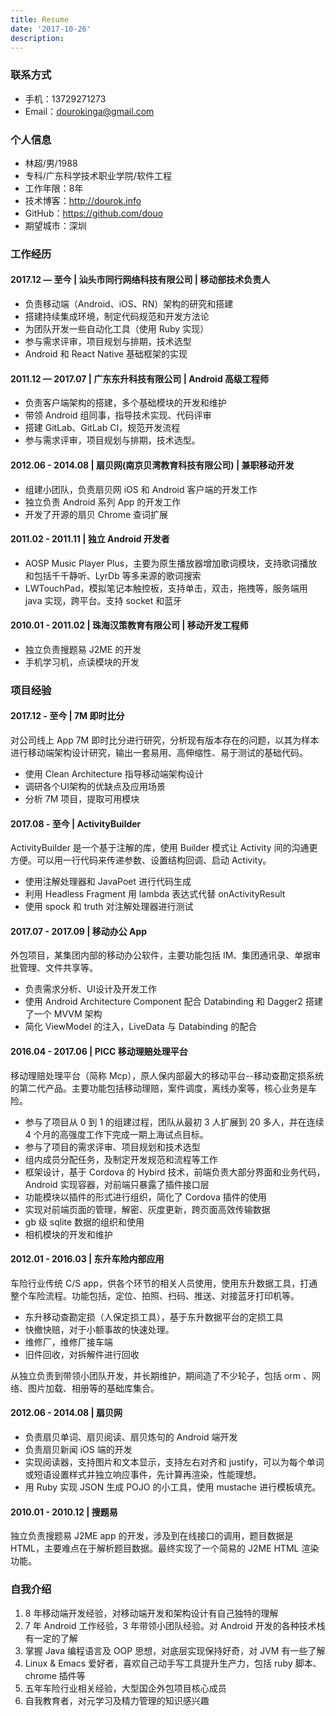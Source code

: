 ```yaml
---
title: Resume
date: '2017-10-26'
description:
---
```


### 联系方式
- 手机：13729271273
- Email：dourokinga@gmail.com

### 个人信息
 - 林超/男/1988 
 - 专科/广东科学技术职业学院/软件工程
 - 工作年限：8年
 - 技术博客：http://dourok.info
 - GitHub：https://github.com/douo 
 - 期望城市：深圳
 
### 工作经历

#### 2017.12 — 至今 | 汕头市同行网络科技有限公司 | 移动部技术负责人
 - 负责移动端（Android、iOS、RN）架构的研究和搭建
 - 搭建持续集成环境，制定代码规范和开发方法论
 - 为团队开发一些自动化工具（使用 Ruby 实现）
 - 参与需求评审，项目规划与排期，技术选型 
 - Android 和 React Native 基础框架的实现

#### 2011.12 — 2017.07 | 广东东升科技有限公司 | Android 高级工程师
 - 负责客户端架构的搭建，多个基础模块的开发和维护
 - 带领 Android 组同事，指导技术实现、代码评审
 - 搭建 GitLab、GitLab CI，规范开发流程
 - 参与需求评审，项目规划与排期，技术选型。

#### 2012.06 - 2014.08 | 扇贝网(南京贝湾教育科技有限公司) | 兼职移动开发
 - 组建小团队，负责扇贝网 iOS 和 Android 客户端的开发工作
 - 独立负责 Android 系列 App 的开发工作
 - 开发了开源的扇贝 Chrome 查词扩展

#### 2011.02 - 2011.11 | 独立 Android 开发者
 - AOSP Music Player Plus，主要为原生播放器增加歌词模块，支持歌词播放和包括千千静听、LyrDb 等多来源的歌词搜索
 - LWTouchPad，模拟笔记本触控板，支持单击，双击，拖拽等，服务端用 java 实现，跨平台。支持 socket 和蓝牙

#### 2010.01 - 2011.02 | 珠海汉策教育有限公司 | 移动开发工程师
 - 独立负责搜题易 J2ME 的开发
 - 手机学习机，点读模块的开发

### 项目经验

#### 2017.12 - 至今 | 7M 即时比分
对公司线上 App 7M 即时比分进行研究，分析现有版本存在的问题，以其为样本进行移动端架构设计研究，输出一套易用、高伸缩性、易于测试的基础代码。

- 使用 Clean Architecture 指导移动端架构设计 
- 调研各个UI架构的优缺点及应用场景
- 分析 7M 项目，提取可用模块

#### 2017.08 - 至今 | ActivityBuilder
ActivityBuilder 是一个基于注解的库，使用 Builder 模式让 Activity 间的沟通更方便。可以用一行代码来传递参数、设置结构回调、启动 Activity。

 - 使用注解处理器和 JavaPoet 进行代码生成
 - 利用 Headless Fragment 用 lambda 表达式代替 onActivityResult
 - 使用 spock 和 truth 对注解处理器进行测试

#### 2017.07 - 2017.09 | 移动办公 App
外包项目，某集团内部的移动办公软件，主要功能包括 IM、集团通讯录、单据审批管理、文件共享等。

 - 负责需求分析、UI设计及开发工作
 - 使用 Android Architecture Component 配合 Databinding 和 Dagger2 搭建了一个 MVVM 架构
 - 简化 ViewModel 的注入，LiveData 与 Databinding 的配合

#### 2016.04 - 2017.06 | PICC 移动理赔处理平台
移动理赔处理平台（简称 Mcp），原人保内部最大的移动平台--移动查勘定损系统的第二代产品。主要功能包括移动理赔，案件调度，离线办案等，核心业务是车险。

- 参与了项目从 0 到 1 的组建过程，团队从最初 3 人扩展到 20 多人，并在连续 4 个月的高强度工作下完成一期上海试点目标。
- 参与了项目的需求评审、项目规划和技术选型
- 组内成员分配任务，及制定开发规范和流程等工作
- 框架设计，基于 Cordova 的 Hybird 技术，前端负责大部分界面和业务代码，Android 实现容器，对前端只暴露了插件接口层
- 功能模块以插件的形式进行组织，简化了 Cordova 插件的使用
- 实现对前端页面的管理，解密、灰度更新，跨页面高效传输数据
- gb 级 sqlite 数据的组织和使用
- 相机模块的开发和维护


#### 2012.01 - 2016.03 | 东升车险内部应用

车险行业传统 C/S app，供各个环节的相关人员使用，使用东升数据工具，打通整个车险流程。功能包括，定位、拍照、扫码、推送、对接蓝牙打印机等。

 - 东升移动查勘定损（人保定损工具），基于东升数据平台的定损工具
 - 快撤快赔，对于小额事故的快速处理。
 - 维修厂，维修厂接车端
 - 旧件回收，对拆解件进行回收
 
从独立负责到带领小团队开发，并长期维护，期间造了不少轮子，包括 orm 、网络、图片加载、相册等的基础库集合。
 
#### 2012.06 - 2014.08 | 扇贝网
 - 负责扇贝单词、扇贝阅读、扇贝炼句的 Android 端开发
 - 负责扇贝新闻 iOS 端的开发
 - 实现阅读器，支持图片和文本显示，支持左右对齐和 justify，可以为每个单词或短语设置样式并独立响应事件，先计算再渲染，性能理想。
 - 用 Ruby 实现 JSON 生成 POJO 的小工具，使用 mustache 进行模板填充。

#### 2010.01 - 2010.12 | 搜题易
独立负责搜题易 J2ME app 的开发，涉及到在线接口的调用，题目数据是 HTML，主要难点在于解析题目数据。最终实现了一个简易的 J2ME HTML 渲染功能。

### 自我介绍
1. 8 年移动端开发经验，对移动端开发和架构设计有自己独特的理解
2. 7 年 Android 工作经验，3 年带领小团队经验。对 Android 开发的各种技术栈有一定的了解
3. 掌握 Java 编程语言及 OOP 思想，对底层实现保持好奇，对 JVM 有一些了解
4. Linux & Emacs 爱好者，喜欢自己动手写工具提升生产力，包括 ruby 脚本、 chrome 插件等
5. 五年车险行业相关经验，大型国企外包项目核心成员
6. 自我教育者，对元学习及精力管理的知识感兴趣
